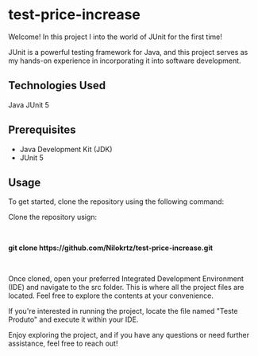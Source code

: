 # test-price-increase

<p>Welcome! In this project I into the world of JUnit for the first time!</p>
<p>JUnit is a powerful testing framework for Java, and this project serves as my hands-on experience in incorporating it into software development.</p>  

<h2>Technologies Used</h2>
Java
JUnit 5

<h2>Prerequisites</h2>
<ul>
  <li>Java Development Kit (JDK)</li>
  <li>JUnit 5</li>
</ul>

<h2>Usage</h2>

<p>To get started, clone the repository using the following command:</p>

<p>Clone the repository usign:</p>
<br>
<p> <strong>git clone https://github.com/Nilokrtz/test-price-increase.git</strong> </p>
<br>
<p>Once cloned, open your preferred Integrated Development Environment (IDE) and navigate to the src folder. This is where all the project files are located. Feel free to explore the contents at your convenience.</p>

<p>If you're interested in running the project, locate the file named "Teste Produto" and execute it within your IDE.</p>

<p>Enjoy exploring the project, and if you have any questions or need further assistance, feel free to reach out!</p>

